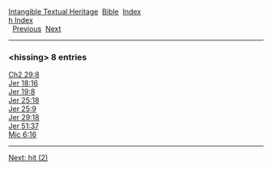 [Intangible Textual Heritage](../../index)  [Bible](../index) 
[Index](index)   
[h Index](_h_)  
  [Previous](c05496)  [Next](c05498) 

------------------------------------------------------------------------

### &lt;hissing&gt; 8 entries

[Ch2 29:8](../kjv/ch2029.htm#008)  
[Jer 18:16](../kjv/jer018.htm#016)  
[Jer 19:8](../kjv/jer019.htm#008)  
[Jer 25:18](../kjv/jer025.htm#018)  
[Jer 25:9](../kjv/jer025.htm#009)  
[Jer 29:18](../kjv/jer029.htm#018)  
[Jer 51:37](../kjv/jer051.htm#037)  
[Mic 6:16](../kjv/mic006.htm#016)  

------------------------------------------------------------------------

[Next: hit (2)](c05498)
